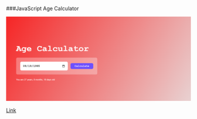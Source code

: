 ###JavaScript Age Calculator

![image](image-calculator.png)

[Link](https://mucahitdogan1.github.io/js-age-calculator/)